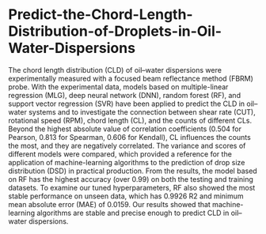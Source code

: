# Predict-the-Chord-Length-Distribution-of-Droplets-in-Oil-Water-Dispersions
The chord length distribution (CLD) of oil–water dispersions were experimentally measured with a focused beam reflectance method (FBRM) probe. With the experimental data, models based on multiple-linear regression (MLG), deep neural network (DNN), random forest (RF), and support vector regression (SVR) have been applied to predict the CLD in oil–water systems and to investigate the connection between shear rate (CUT), rotational speed (RPM), chord length (CL), and the counts of different CLs. Beyond the highest absolute value of correlation coefficients (0.504 for Pearson, 0.813 for Spearman, 0.606 for Kendall), CL influences the counts the most, and they are negatively correlated. The variance and scores of different models were compared, which provided a reference for the application of machine-learning algorithms to the prediction of drop size distribution (DSD) in practical production. From the results, the model based on RF has the highest accuracy (over 0.99) on both the testing and training datasets. To examine our tuned hyperparameters, RF also showed the most stable performance on unseen data, which has 0.9926 R2 and minimum mean absolute error (MAE) of 0.0159. Our results showed that machine-learning algorithms are stable and precise enough to predict CLD in oil–water dispersions.
